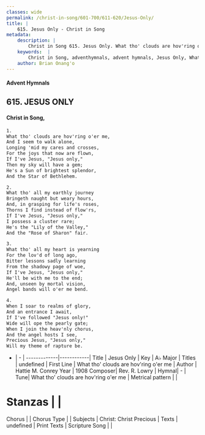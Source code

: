 ```yaml
---
classes: wide
permalink: /christ-in-song/601-700/611-620/Jesus-Only/
title: |
    615. Jesus Only - Christ in Song
metadata:
    description: |
        Christ in Song 615. Jesus Only. What tho' clouds are hov'ring o'er me, And I seem to walk alone, Longing 'mid my cares and crosses, For the joys that now are flown, If I've Jesus, "Jesus only," Then my sky will have a gem; He's a Sun of brightest splendor, And the Star of Bethlehem.
    keywords:  |
        Christ in Song, adventhymnals, advent hymnals, Jesus Only, What tho' clouds are hov'ring o'er me. 
    author: Brian Onang'o
---
```


#### Advent Hymnals
## 615. JESUS ONLY
####  Christ in Song,

```txt
1.
What tho' clouds are hov'ring o'er me,
And I seem to walk alone,
Longing 'mid my cares and crosses,
For the joys that now are flown,
If I've Jesus, "Jesus only,"
Then my sky will have a gem;
He's a Sun of brightest splendor,
And the Star of Bethlehem.

2.
What tho' all my earthly journey
Bringeth naught but weary hours,
And, in grasping for life's roses,
Thorns I find instead of flow'rs,
If I've Jesus, "Jesus only,"
I possess a cluster rare;
He's the "Lily of the Valley,"
And the "Rose of Sharon" fair.

3.
What tho' all my heart is yearning
For the lov'd of long ago,
Bitter lessons sadly learning
From the shadowy page of woe,
If I've Jesus, "Jesus only," 
He'll be with me to the end;
And, unseen by mortal vision,
Angel bands will o'er me bend.

4.
When I soar to realms of glory,
And an entrance I await,
If I've followed "Jesus only!"
Wide will ope the pearly gate;
When I join the heav'nly chorus,
And the angel hosts I see,
Precious Jesus, "Jesus only,"
Will my theme of rapture be.

```

- |   -  |
-------------|------------|
Title | Jesus Only |
Key | A♭ Major |
Titles | undefined |
First Line | What tho' clouds are hov'ring o'er me |
Author | Hattie M. Conrey
Year | 1908
Composer| Rev. R. Lowry |
Hymnal|  - |
Tune| What tho' clouds are hov'ring o'er me |
Metrical pattern | |
# Stanzas |  |
Chorus |  |
Chorus Type |  |
Subjects | Christ: Christ Precious |
Texts | undefined |
Print Texts | 
Scripture Song |  |
    
